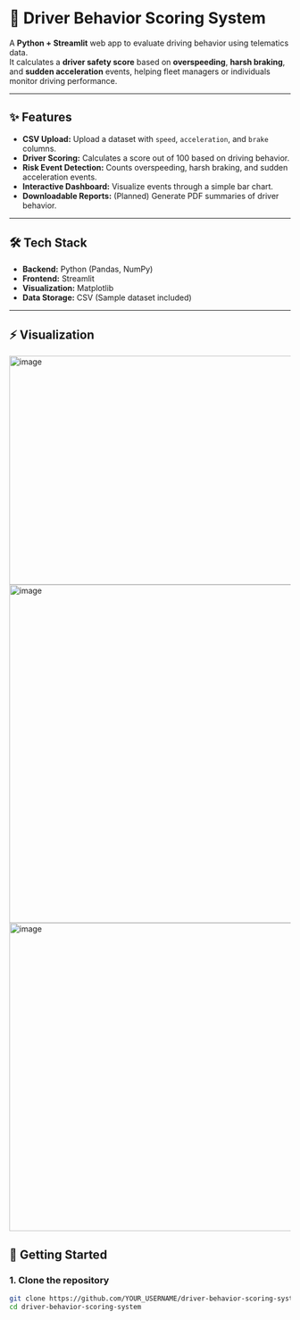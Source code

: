 # 🚗 Driver Behavior Scoring System

A **Python + Streamlit** web app to evaluate driving behavior using telematics data.  
It calculates a **driver safety score** based on **overspeeding**, **harsh braking**, and **sudden acceleration** events, helping fleet managers or individuals monitor driving performance.

---

## ✨ Features
- **CSV Upload:** Upload a dataset with `speed`, `acceleration`, and `brake` columns.  
- **Driver Scoring:** Calculates a score out of 100 based on driving behavior.  
- **Risk Event Detection:** Counts overspeeding, harsh braking, and sudden acceleration events.  
- **Interactive Dashboard:** Visualize events through a simple bar chart.  
- **Downloadable Reports:** (Planned) Generate PDF summaries of driver behavior.  

---

## 🛠️ Tech Stack
- **Backend:** Python (Pandas, NumPy)  
- **Frontend:** Streamlit  
- **Visualization:** Matplotlib  
- **Data Storage:** CSV (Sample dataset included)  

---
## ⚡ Visualization
<img width="800" height="410" alt="image" src="https://github.com/user-attachments/assets/cbff5919-e59b-4d81-82cc-d13b535a4556" />
<img width="800" height="606" alt="image" src="https://github.com/user-attachments/assets/08a5aadd-ab65-4afe-8a8a-1b88b4267c83" />
<img width="641" height="552" alt="image" src="https://github.com/user-attachments/assets/ab0c69b0-7ff1-4279-a3d5-509a8d295143" />

## 🚀 Getting Started

### 1. Clone the repository
```bash
git clone https://github.com/YOUR_USERNAME/driver-behavior-scoring-system.git
cd driver-behavior-scoring-system
